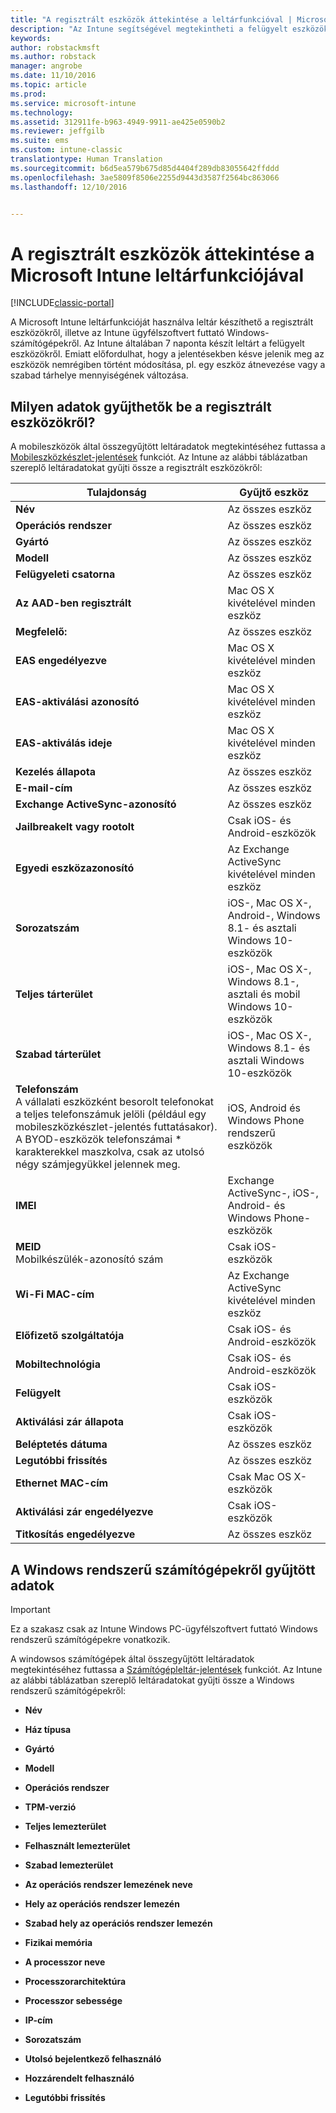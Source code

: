 ```yaml
---
title: "A regisztrált eszközök áttekintése a leltárfunkcióval | Microsoft Docs"
description: "Az Intune segítségével megtekintheti a felügyelt eszközök hardverinformációit."
keywords: 
author: robstackmsft
ms.author: robstack
manager: angrobe
ms.date: 11/10/2016
ms.topic: article
ms.prod: 
ms.service: microsoft-intune
ms.technology: 
ms.assetid: 312911fe-b963-4949-9911-ae425e0590b2
ms.reviewer: jeffgilb
ms.suite: ems
ms.custom: intune-classic
translationtype: Human Translation
ms.sourcegitcommit: b6d5ea579b675d85d4404f289db83055642ffddd
ms.openlocfilehash: 3ae5809f8506e2255d9443d3587f2564bc863066
ms.lasthandoff: 12/10/2016


---
```


# <a name="understand-your-devices-with-inventory-in-microsoft-intune"></a>A regisztrált eszközök áttekintése a Microsoft Intune leltárfunkciójával

[!INCLUDE[classic-portal](../includes/classic-portal.md)]

A Microsoft Intune leltárfunkcióját használva leltár készíthető a regisztrált eszközökről, illetve az Intune ügyfélszoftvert futtató Windows-számítógépekről.
Az Intune általában 7 naponta készít leltárt a felügyelt eszközökről. Emiatt előfordulhat, hogy a jelentésekben késve jelenik meg az eszközök nemrégiben történt módosítása, pl. egy eszköz átnevezése vagy a szabad tárhelye mennyiségének változása.

## <a name="whats-collected-from-enrolled-devices"></a>Milyen adatok gyűjthetők be a regisztrált eszközökről?
A mobileszközök által összegyűjtött leltáradatok megtekintéséhez futtassa a [Mobileszközkészlet-jelentések](understand-microsoft-intune-operations-by-using-reports.md) funkciót. Az Intune az alábbi táblázatban szereplő leltáradatokat gyűjti össze a regisztrált eszközökről:

|Tulajdonság|Gyűjtő eszköz|
|------------|-----------------------|
|**Név**|Az összes eszköz|
|**Operációs rendszer**|Az összes eszköz|
|**Gyártó**|Az összes eszköz|
|**Modell**|Az összes eszköz|
|**Felügyeleti csatorna**|Az összes eszköz|
|**Az AAD-ben regisztrált**|Mac OS X kivételével minden eszköz|
|**Megfelelő:**|Az összes eszköz|
|**EAS engedélyezve**|Mac OS X kivételével minden eszköz|
|**EAS-aktiválási azonosító**|Mac OS X kivételével minden eszköz|
|**EAS-aktiválás ideje**|Mac OS X kivételével minden eszköz|
|**Kezelés állapota**|Az összes eszköz|
|**E-mail-cím**|Az összes eszköz|
|**Exchange ActiveSync-azonosító**|Az összes eszköz|
|**Jailbreakelt vagy rootolt**|Csak iOS- és Android-eszközök|
|**Egyedi eszközazonosító**|Az Exchange ActiveSync kivételével minden eszköz|
|**Sorozatszám**|iOS-, Mac OS X-, Android-, Windows 8.1- és asztali Windows 10-eszközök|
|**Teljes tárterület**|iOS-, Mac OS X-, Windows 8.1-, asztali és mobil Windows 10-eszközök|
|**Szabad tárterület**|iOS-, Mac OS X-, Windows 8.1- és asztali Windows 10-eszközök|
|**Telefonszám**<br>A vállalati eszközként besorolt telefonokat a teljes telefonszámuk jelöli (például egy mobileszközkészlet-jelentés futtatásakor). A BYOD-eszközök telefonszámai &#42; karakterekkel maszkolva, csak az utolsó négy számjegyükkel jelennek meg.|iOS, Android és Windows Phone rendszerű eszközök|
|**IMEI**|Exchange ActiveSync-, iOS-, Android- és Windows Phone-eszközök|
|**MEID**<br>Mobilkészülék-azonosító szám|Csak iOS-eszközök|
|**Wi-Fi MAC-cím**|Az Exchange ActiveSync kivételével minden eszköz|
|**Előfizető szolgáltatója**|Csak iOS- és Android-eszközök|
|**Mobiltechnológia**|Csak iOS- és Android-eszközök|
|**Felügyelt**|Csak iOS-eszközök|
|**Aktiválási zár állapota**|Csak iOS-eszközök|
|**Beléptetés dátuma**|Az összes eszköz|
|**Legutóbbi frissítés**|Az összes eszköz|
|**Ethernet MAC-cím**|Csak Mac OS X-eszközök|
|**Aktiválási zár engedélyezve**|Csak iOS-eszközök|
|**Titkosítás engedélyezve**|Az összes eszköz|

## <a name="whats-collected-from-windows-pcs"></a>A Windows rendszerű számítógépekről gyűjtött adatok
> [!IMPORTANT]
> Ez a szakasz csak az Intune Windows PC-ügyfélszoftvert futtató Windows rendszerű számítógépekre vonatkozik.

A windowsos számítógépek által összegyűjtött leltáradatok megtekintéséhez futtassa a [Számítógépleltár-jelentések](understand-microsoft-intune-operations-by-using-reports.md) funkciót. Az Intune az alábbi táblázatban szereplő leltáradatokat gyűjti össze a Windows rendszerű számítógépekről:

-   **Név**

-   **Ház típusa**

-   **Gyártó**

-   **Modell**

-   **Operációs rendszer**

-   **TPM-verzió**

-   **Teljes lemezterület**

-   **Felhasznált lemezterület**

-   **Szabad lemezterület**

-   **Az operációs rendszer lemezének neve**

-   **Hely az operációs rendszer lemezén**

-   **Szabad hely az operációs rendszer lemezén**

-   **Fizikai memória**

-   **A processzor neve**

-   **Processzorarchitektúra**

-   **Processzor sebessége**

-   **IP-cím**

-   **Sorozatszám**

-   **Utolsó bejelentkező felhasználó**

-   **Hozzárendelt felhasználó**

-   **Legutóbbi frissítés**

<!-- this section below belongs in the planning journey
### See Also
[Monitoring and reports with Microsoft Intune](monitoring-and-reports-with-microsoft-intune.md)
-->

